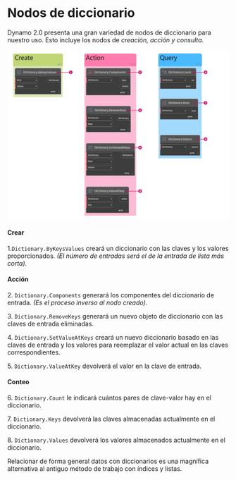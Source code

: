 # Nodos de diccionario

Dynamo 2.0 presenta una gran variedad de nodos de diccionario para nuestro uso. Esto incluye los nodos de _creación, acción y consulta_.

![](../images/5-5/2/dictionarynodes-nodes.jpg)

#### Crear

1.`Dictionary.ByKeysValues` creará un diccionario con las claves y los valores proporcionados. _(El número de entradas será el de la entrada de lista más corta)._

#### Acción

2\. `Dictionary.Components` generará los componentes del diccionario de entrada. _(Es el proceso inverso al nodo creado)._

3\. `Dictionary.RemoveKeys` generará un nuevo objeto de diccionario con las claves de entrada eliminadas.

4\. `Dictionary.SetValueAtKeys` creará un nuevo diccionario basado en las claves de entrada y los valores para reemplazar el valor actual en las claves correspondientes.

5\. `Dictionary.ValueAtKey` devolverá el valor en la clave de entrada.

#### Conteo

6\. `Dictionary.Count` le indicará cuántos pares de clave-valor hay en el diccionario.

7\. `Dictionary.Keys` devolverá las claves almacenadas actualmente en el diccionario.

8\. `Dictionary.Values` devolverá los valores almacenados actualmente en el diccionario.

Relacionar de forma general datos con diccionarios es una magnífica alternativa al antiguo método de trabajo con índices y listas.
